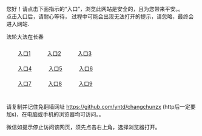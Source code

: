 您好！请点击下面指示的“入口”，浏览此网站是安全的，且为您带来平安。。 <br/>
点击入口后，请耐心等待， 过程中可能会出现无法打开的提示，请忽略，最终会进入网站. </br>

法轮大法在长春<br/>
<div style="padding:10px"><a style="margin:20px" target="_blank" href="https://d1ch9l3qalawi1.cloudfront.net/2Qpsp?cvhknbpz" id="ccLink1" rel="nofollow">入口1</a> <a target="_blank" style="margin:20px" href="https://d2knesfy6fvuxp.cloudfront.net/2Qpsp?wleuvr" id="ccLink2" rel="nofollow">入口2</a> <a style="margin:20px" target="_blank" href="https://d2u6455qupq2xv.cloudfront.net/2Qpsp?lgjrzamu" id="ccLink3" rel="nofollow">入口3</a></div>

<div style="padding:10px" ><a style="margin:20px" target="_blank" href="https://d1ch9l3qalawi1.cloudfront.net/2Qpsp?cvhknbpz" id="ccLink4" rel="nofollow">入口4</a> <a style="margin:20px" href="https://d2knesfy6fvuxp.cloudfront.net/2Qpsp?wleuvr" target="_blank" id="ccLink5" rel="nofollow">入口5</a> <a style="margin:20px" href="https://d2u6455qupq2xv.cloudfront.net/2Qpsp?lgjrzamu" target="_blank" id="ccLink6" rel="nofollow">入口6</a></div>

<div style="padding:10px"><a style="margin:20px" target="_blank" href="https://d1ch9l3qalawi1.cloudfront.net/2Qpsp?cvhknbpz" id="ccLink7" rel="nofollow">入口7</a> <a style="margin:20px" href="https://d2knesfy6fvuxp.cloudfront.net/2Qpsp?wleuvr" target="_blank" id="ccLink8" rel="nofollow">入口8</a> <a style="margin:20px" target="_blank" href="https://d2u6455qupq2xv.cloudfront.net/2Qpsp?lgjrzamu" id="ccLink9" rel="nofollow">入口9</a></div>

<br/>



请复制并记住免翻墙网址 https://github.com/yntd/changchunzx (http后一定要加s)，在电脑或手机的浏览器均可访问。。<br/>

微信如提示停止访问该网页，须先点击右上角，选择浏览器打开。
